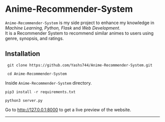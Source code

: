 # Anime-Recommender-System
`Anime-Recommender-System` is my side project to enhance my knowledge in <i>Machine Learning, Python, Flask</i> and <i>Web Development</i>. <br>
It is a Recommender System to recommend similar animes to users using genre, synopsis, and ratings.

## Installation

```shell
 git clone https://github.com/Yashs744/Anime-Recommender-System.git
 
 cd Anime-Recommender-System
```

Inside `Anime-Recommender-System` directory.
```shell
pip3 install -r requirements.txt

python3 server.py
```

Go to http://127.0.0.1:8000 to get a live preview of the website.

---


